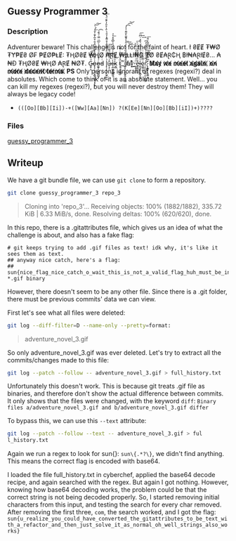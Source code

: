 ## Guessy Programmer 3
### Description
Adventurer beware!
This challenge is not for the faint of heart.
ł ₴ɆɆ ₮₩Ø ₮Ɏ₱Ɇ₴ Ø₣ ₱ɆØ₱ⱠɆ: ₮ⱧØ₴Ɇ ₩ⱧØ ₳ⱤɆ ₩łⱠⱠł₦₲ ₮Ø ₴Ɇ₳Ɽ₵Ⱨ ฿ł₦₳ⱤłɆ₴... ₳₦Đ ₮ⱧØ₴Ɇ ₩ⱧØ ₳ⱤɆ ₦Ø₮.
G̴̵͈̥̣͉ͩ̌̓̽ͦ̕͡o̷̢̗̗͙̦̼̞̳̝͖̼̘͙͎̝̹̍ͭ̂͊͒͗̀͊͛̐̈̊͋͒̅̓͊̍̌ͣͥ͛̕͟͝͠o̷̵͖͍͓͙͇̣͇̻̟̜ͬͮ͋ͧͦͦ̋͋̒̀̏͆̈̿ͭ̈́͑̚͡d̵ͥͩ ĺ̟̖͎͔̜̙͚͉͍̰̤ͥ̊͒ͧ̊ͩ͂͌̾͒͌̽̓̐ͪ̆̔̊̎̓ͤ͊ͩ̔͘͞ͅu̶̜̘̠̐͑ͩ̄͌ͩ͌̉͋͜͞c̴̴̶̴͔̲͚̬̦̳͇͈̹̀̇̇̀̈́̄̾̍̉̔́̒̌͆̐̽̍ͣ͟k̯̻̉̓ͪ̀͜ t̴̬͍̯̹̪̳ͫ͐͛ͩ̉ͥ͒̉͗̚͘͟_̆̈́ͫŕ̸̸̷̲͍̞̹̠̰̰͈̭̦̹͍͇̒̃͊̈́̾̏̈́ͮ̒̑͗ͤ̆̄͂̀̆͌͑̾́̚͟͢͜͟͡͡͝ȧv̸͓ͬ͒ͤ̕͜͜_̼̮͍̟̘̝ͫͩ̔̀̅̊̓ͪ̎̏̀e̵̟̥͍͎͈̠̊ͭ͑̒̐̑͒̔͂ͪͪ͞l̵̪̞̥̘̩͓̻͙̺̮ͮ͒ͤͣ͗ͩ̉ͣͩ͐̏̽ͭ͆ͫ͢͢͞ȩ͇̤̭̖̈̿͋̓ͮͥŗ̛̠̲̣̭̝̯̜̙͎̻̲̯̒̿͑̋͋ͣ̾́̈̉̓͆͢͜.̷̨̢͇̟͔̫͈͇͙̐͆̿ͬ̄̃ͭͦ̀̅̑̃̃̍̈̐͟͞ͅͅͅͅ
𝐌⃥⃒̸𝐚⃥⃒̸𝐲⃥⃒̸ 𝐰⃥⃒̸𝐞⃥⃒̸ 𝐦⃥⃒̸𝐞⃥⃒̸𝐞⃥⃒̸𝐭⃥⃒̸ 𝐚⃥⃒̸𝐠⃥⃒̸𝐚⃥⃒̸𝐢⃥⃒̸𝐧⃥⃒̸,⃥⃒̸ 𝐨⃥⃒̸𝐧⃥⃒̸ 𝐦⃥⃒̸𝐨⃥⃒̸𝐫⃥⃒̸𝐞⃥⃒̸ 𝐝⃥⃒̸𝐞⃥⃒̸𝐜⃥⃒̸𝐞⃥⃒̸𝐧⃥⃒̸𝐭⃥⃒̸ 𝐭⃥⃒̸𝐞⃥⃒̸𝐫⃥⃒̸𝐦⃥⃒̸𝐬⃥⃒̸.⃥⃒̸
**PS**
Only persons ignorant of regexes (regexi?) deal in absolutes.
Which come to think of it is an absolute statement.
Well... you can kill my regexes (regexi?), but you will never destroy them! They will always be legacy code!

- `(([Oo][Bb][Ii])-+([Ww][Aa][Nn]) ?(K[Ee][Nn][Oo][Bb][iI])+)????`
### Files
[guessy_programmer_3](./guessy_programmer_3)

## Writeup
We have a git bundle file, we can use `git clone` to form a repository.
```bash
git clone guessy_programmer_3 repo_3
```
>Cloning into 'repo_3'...
>Receiving objects: 100% (1882/1882), 335.72 KiB | 6.33 MiB/s, done.
>Resolving deltas: 100% (620/620), done.

In this repo, there is a .gitattributes file, which gives us an idea of what the challenge is about, and also has a fake flag:
```
# git keeps trying to add .gif files as text! idk why, it's like it sees them as text.
## anyway nice catch, here's a flag:
## sun{nice_flag_nice_catch_o_wait_this_is_not_a_valid_flag_huh_must_be_in_the_gifs_after_all]
*.gif binary
```

However, there doesn't seem to be any other file. Since there is a .git folder, there must be previous commits' data we can view.

First let's see what all files were deleted:
```bash
git log --diff-filter=D --name-only --pretty=format:
```
>adventure_novel_3.gif

So only adventure_novel_3.gif was ever deleted. Let's try to extract all the commits/changes made to this file:
```bash
git log --patch --follow -- adventure_novel_3.gif > full_history.txt
```
Unfortunately this doesn't work. This is because git treats .gif file as binaries, and therefore don't show the actual difference between commits. It only shows that the files were changed, with the keyword `diff`:
`Binary files a/adventure_novel_3.gif and b/adventure_novel_3.gif differ`

To bypass this, we can use this `--text` attribute:
```bash
git log --patch --follow --text -- adventure_novel_3.gif > ful
l_history.txt
```

Again we run a regex to look for sun{}: `sun\{.*?\}`, we didn't find anything. This means the correct flag is encoded with base64.

I loaded the file full_history.txt in cyberchef, applied the base64 decode recipe, and again searched with the regex. But again I got nothing.
However, knowing how base64 decoding works, the problem could be that the correct string is not being decoded properly. So, I started removing initial characters from this input, and testing the search for every char removed. After removing the first three, `com`, the search worked, and I got the flag:
`sun{u_realize_you_could_have_converted_the_gitattributes_to_be_text_with_a_refactor_and_then_just_solve_it_as_normal_oh_well_strings_also_works}`